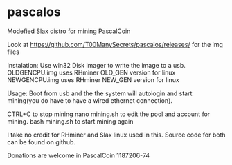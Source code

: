 # pascalos
Modefied Slax distro for mining PascalCoin

Look at https://github.com/T00ManySecrets/pascalos/releases/ for the img files

Instalation:
Use win32 Disk imager to write the image to a usb.
OLDGENCPU.img uses RHminer OLD_GEN version for linux
NEWGENCPU.img uses RHminer NEW_GEN version for linux

Usage:
Boot from usb and the the system will autologin and start mining(you do have to have a wired ethernet connection).

CTRL+C to stop mining
nano mining.sh to edit the pool and account for mining.
bash mining.sh to start mining again

I take no credit for RHminer and Slax linux used in this.
Source code for both can be found on github.

Donations are welcome in PascalCoin
1187206-74